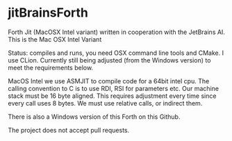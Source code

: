 # jitBrainsForth

Forth Jit (MacOSX Intel variant) written in cooperation with the JetBrains AI.
This is the Mac OSX Intel Variant

Status: compiles and runs, you need OSX command line tools and CMake. I use CLion.
Currently still being adjusted (from the Windows version) to meet the requirements below.

MacOS Intel we use ASMJIT to compile code for a 64bit intel cpu.
The calling convention to C is to use RDI, RSI for parameters etc.
Our machine stack must be 16 byte aligned. 
This requires adjustment every time since every call uses 8 bytes.
We must use relative calls, or indirect them.


There is also a Windows version of this Forth on this Github.

The project does not accept pull requests.

